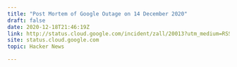 ```yaml
---
title: "Post Mortem of Google Outage on 14 December 2020"
draft: false
date: 2020-12-18T21:46:19Z
link: http://status.cloud.google.com/incident/zall/20013?utm_medium=RSS&utm_source=hune#20013004
site: status.cloud.google.com
topic: Hacker News  

---
```

